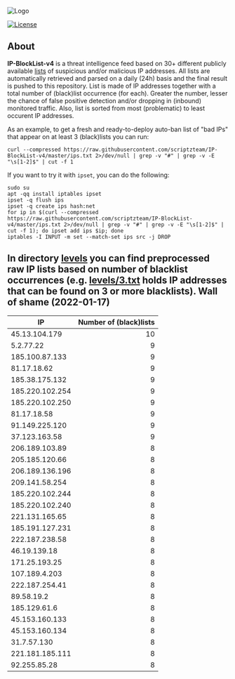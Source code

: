 ![Logo](https://i.imgur.com/PyKLAe7.png)

[![License](https://img.shields.io/badge/license-The_Unlicense-red.svg)](https://unlicense.org/)

About
----

**IP-BlockList-v4** is a threat intelligence feed based on 30+ different publicly available [lists](https://github.com/stamparm/maltrail) of suspicious and/or malicious IP addresses. All lists are automatically retrieved and parsed on a daily (24h) basis and the final result is pushed to this repository. List is made of IP addresses together with a total number of (black)list occurrence (for each). Greater the number, lesser the chance of false positive detection and/or dropping in (inbound) monitored traffic. Also, list is sorted from most (problematic) to least occurent IP addresses.

As an example, to get a fresh and ready-to-deploy auto-ban list of "bad IPs" that appear on at least 3 (black)lists you can run:

```
curl --compressed https://raw.githubusercontent.com/scriptzteam/IP-BlockList-v4/master/ips.txt 2>/dev/null | grep -v "#" | grep -v -E "\s[1-2]$" | cut -f 1
```

If you want to try it with `ipset`, you can do the following:

```
sudo su
apt -qq install iptables ipset
ipset -q flush ips
ipset -q create ips hash:net
for ip in $(curl --compressed https://raw.githubusercontent.com/scriptzteam/IP-BlockList-v4/master/ips.txt 2>/dev/null | grep -v "#" | grep -v -E "\s[1-2]$" | cut -f 1); do ipset add ips $ip; done
iptables -I INPUT -m set --match-set ips src -j DROP
```

In directory [levels](levels) you can find preprocessed raw IP lists based on number of blacklist occurrences (e.g. [levels/3.txt](levels/3.txt) holds IP addresses that can be found on 3 or more blacklists).
Wall of shame (2022-01-17)
----

|IP|Number of (black)lists|
|---|--:|
45.13.104.179|10
5.2.77.22|9
185.100.87.133|9
81.17.18.62|9
185.38.175.132|9
185.220.102.254|9
185.220.102.250|9
81.17.18.58|9
91.149.225.120|9
37.123.163.58|9
206.189.103.89|8
205.185.120.66|8
206.189.136.196|8
209.141.58.254|8
185.220.102.244|8
185.220.102.240|8
221.131.165.65|8
185.191.127.231|8
222.187.238.58|8
46.19.139.18|8
171.25.193.25|8
107.189.4.203|8
222.187.254.41|8
89.58.19.2|8
185.129.61.6|8
45.153.160.133|8
45.153.160.134|8
31.7.57.130|8
221.181.185.111|8
92.255.85.28|8

